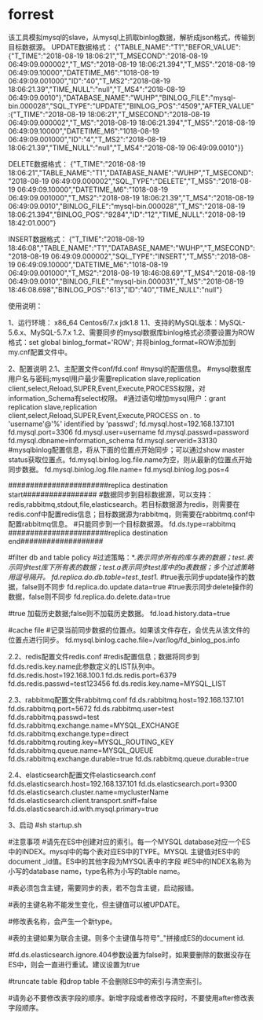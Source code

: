 # forrest

该工具模拟mysql的slave，从mysql上抓取binlog数据，解析成json格式，传输到目标数据源。
UPDATE数据格式：
{"TABLE_NAME":"T1","BEFOR_VALUE":{"T_TIME":"2018-08-19 18:06:21","T_MSECOND":"2018-08-19 06:49:09.000002","T_MS":"2018-08-19 18:06:21.394","T_MS5":"2018-08-19 06:49:09.10000","DATETIME_M6":"1018-08-19 06:49:09.001000","ID":"40","T_MS2":"2018-08-19 18:06:21.39","TIME_NULL":"null","T_MS4":"2018-08-19 06:49:09.0010"},"DATABASE_NAME":"WUHP","BINLOG_FILE":"mysql-bin.000028","SQL_TYPE":"UPDATE","BINLOG_POS":"4509","AFTER_VALUE":{"T_TIME":"2018-08-19 18:06:21","T_MSECOND":"2018-08-19 06:49:09.000002","T_MS":"2018-08-19 18:06:21.394","T_MS5":"2018-08-19 06:49:09.10000","DATETIME_M6":"1018-08-19 06:49:09.001000","ID":"4","T_MS2":"2018-08-19 18:06:21.39","TIME_NULL":"null","T_MS4":"2018-08-19 06:49:09.0010"}}

DELETE数据格式：
{"T_TIME":"2018-08-19 18:06:21","TABLE_NAME":"T1","DATABASE_NAME":"WUHP","T_MSECOND":"2018-08-19 06:49:09.000002","SQL_TYPE":"DELETE","T_MS5":"2018-08-19 06:49:09.10000","DATETIME_M6":"1018-08-19 06:49:09.001000","T_MS2":"2018-08-19 18:06:21.39","T_MS4":"2018-08-19 06:49:09.0010","BINLOG_FILE":"mysql-bin.000028","T_MS":"2018-08-19 18:06:21.394","BINLOG_POS":"9284","ID":"12","TIME_NULL":"2018-08-19 18:42:01.000"}

INSERT数据格式：
{"T_TIME":"2018-08-19 18:46:08","TABLE_NAME":"T1","DATABASE_NAME":"WUHP","T_MSECOND":"2018-08-19 06:49:09.000002","SQL_TYPE":"INSERT","T_MS5":"2018-08-19 06:49:09.10000","DATETIME_M6":"1018-08-19 06:49:09.001000","T_MS2":"2018-08-19 18:46:08.69","T_MS4":"2018-08-19 06:49:09.0010","BINLOG_FILE":"mysql-bin.000031","T_MS":"2018-08-19 18:46:08.698","BINLOG_POS":"613","ID":"40","TIME_NULL":"null"}

使用说明：

1、运行环境： x86_64 Centos6/7.x  jdk1.8
1.1、支持的MySQL版本：MySQL-5.6.x、MySQL-5.7.x
1.2、需要同步的mysql数据库binlog格式必须要设置为ROW格式：set global binlog_format='ROW'; 并将binlog_format=ROW添加到my.cnf配置文件中。


2、配置说明
2.1、主配置文件conf/fd.conf
#mysql的配置信息。
#mysql数据库用户名与密码;mysql用户最少需要replication slave,replication client,select,Reload,SUPER,Event,Execute,PROCESS权限，对information_Schema有select权限。
#通过语句增加mysql用户：grant replication slave,replication client,select,Reload,SUPER,Event,Execute,PROCESS on *.* to 'username'@'%' identified by 'passwd';
fd.mysql.host=192.168.137.101
fd.mysql.port=3306
fd.mysql.user=username
fd.mysql.passwd=password
fd.mysql.dbname=information_schema
fd.mysql.serverid=33130
#mysqlbinlog配置信息，将从下面的位置点开始同步；可以通过show master status获取位置点。fd.mysql.binlog.log.file.name为空，则从最新的位置点开始同步数据。
fd.mysql.binlog.log.file.name=
fd.mysql.binlog.log.pos=4


#######################replica destination start#################
#数据同步到目标数据源，可以支持：redis,rabbitmq,stdout,file,elasticsearch。若目标数据源为redis，则需要在redis.conf中配置redis信息；目标数据源为rabbitmq，则需要在rabbitmq.conf中配置rabbitmq信息。
#只能同步到一个目标数据源。
fd.ds.type=rabbitmq
#######################replica destination end###################

#filter db and table policy
#过滤策略：*.*表示同步所有的库与表的数据；test.*表示同步test库下所有表的数据；test.a表示同步test库中的a表数据；多个过滤策略用逗号隔开。
fd.replica.do.db.table=test.*,test1.*
#true表示同步update操作的数据，false则不同步
fd.replica.do.update.data=true
#true表示同步delete操作的数据，false则不同步
fd.replica.do.delete.data=true


#true 加载历史数据;false则不加载历史数据。
fd.load.history.data=true

#cache file
#记录当前同步数据的位置点。如果该文件存在，会优先从该文件的位置点进行同步。
fd.mysql.binlog.cache.file=/var/log/fd_binlog_pos.info


2.2、redis配置文件redis.conf
#redis配置信息；数据将同步到fd.ds.redis.key.name此参数定义的LIST队列中。
fd.ds.redis.host=192.168.100.1
fd.ds.redis.port=6379
fd.ds.redis.passwd=test123456
fd.ds.redis.key.name=MYSQL_LIST


2.3、rabbitmq配置文件rabbitmq.conf
fd.ds.rabbitmq.host=192.168.137.101
fd.ds.rabbitmq.port=5672
fd.ds.rabbitmq.user=test
fd.ds.rabbitmq.passwd=test
fd.ds.rabbitmq.exchange.name=MYSQL_EXCHANGE
fd.ds.rabbitmq.exchange.type=direct
fd.ds.rabbitmq.routing.key=MYSQL_ROUTING_KEY
fd.ds.rabbitmq.queue.name=MYSQL_QUEUE
fd.ds.rabbitmq.exchange.durable=true
fd.ds.rabbitmq.queue.durable=true


2.4、elasticsearch配置文件elasticsearch.conf
fd.ds.elasticsearch.host=192.168.137.101
fd.ds.elasticsearch.port=9300
fd.ds.elasticsearch.cluster.name=myclusterName
fd.ds.elasticsearch.client.transport.sniff=false
fd.ds.elasticsearch.id.with.mysql.primary=true

3、启动
#sh startup.sh



#注意事项 
#请先在ES中创建对应的索引。每一个MYSQL database对应一个ES中的INDEX。mysql中的每个表对应ES中的TYPE。MYSQL 主键值对ES中的document _id值。ES中的其他字段为MYSQL表中的字段
#ES中的INDEX名称为小写的database name，type名称为小写的table name。

#表必须包含主键，需要同步的表，若不包含主键，启动报错。

#表的主键名称不能发生变化，但主键值可以被UPDATE。

#修改表名称，会产生一个新type。

#表的主键如果为联合主键。则多个主键值与符号"_"拼接成ES的document id.

#fd.ds.elasticsearch.ignore.404参数设置为false时，如果要删除的数据没存在ES中，则会一直进行重试。建议设置为true

#truncate table 和drop table 不会删除ES中的索引与清空索引。

#请务必不要修改表字段的顺序。新增字段或者修改字段时，不要使用after修改表字段顺序。



